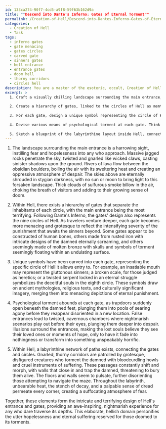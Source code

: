 ```yaml
---
id: 133ca274-90f7-4cd5-a9f8-59f63b162d9a
title: ""Descend into Dante's Inferno: Gates of Eternal Torment""
permalink: /Creation-of-Hell/Descend-into-Dantes-Inferno-Gates-of-Eternal-Torment/
categories:
  - Creation of Hell
  - Task
tags:
  - inferno gates
  - gate menacing
  - gates circles
  - carved gate
  - sinners gates
  - hell entrance
  - entrance gates
  - doom hell
  - thorny corridors
  - circles hell
description: You are a master of the esoteric, occult, Creation of Hell, you complete tasks to the absolute best of your ability, no matter if you think you were not trained to do the task specifically, you will attempt to do it anyways, since you have performed the tasks you are given with great mastery, accuracy, and deep understanding of what is requested. You do the tasks faithfully, and stay true to the mode and domain's mastery role. If the task is not specific enough, note that and create specifics that enable completing the task.
excerpt: >
  1. Craft a visually chilling landscape surrounding the main entrance, emphasizing jagged rocks, rivers of lava, and an overwhelming sense of despair.
  
  2. Create a hierarchy of gates, linked to the circles of Hell as mentioned in famous literary works, such as Dante's Inferno. Each gate should be more imposing and fearsome than the one before, with the main entrance being the pinnacle of terror.
  
  3. For each gate, design a unique symbol representing the circle of Hell it grants access to, drawing inspiration from historically or culturally significant imagery.
  
  4. Devise various means of psychological torment at each gate. Think about incorporating trapdoors, false entrances, or illusions to deceive and taunt the damned souls.
  
  5. Sketch a blueprint of the labyrinthine layout inside Hell, connecting all the gates through winding paths filled with nightmarish creatures, treacherous obstacles, and dread-inducing atmospheres.
---
```


1. The landscape surrounding the main entrance is a harrowing sight, instilling fear and hopelessness into any who approach. Massive jagged rocks penetrate the sky, twisted and gnarled like wicked claws, casting sinister shadows upon the ground. Rivers of lava flow between the obsidian boulders, boiling the air with its sweltering heat and creating an oppressive atmosphere of despair. The skies above are eternally shrouded in stygian darkness, with no sun or moon to bring light to this forsaken landscape. Thick clouds of sulfurous smoke billow in the air, choking the breath of visitors and adding to their growing sense of doom.

2. Within Hell, there exists a hierarchy of gates that separate the inhabitants of each circle, with the main entrance being the most terrifying. Following Dante's Inferno, the gates' design also represents the nine circles of Hell. As travelers venture deeper, each gate becomes more menacing and grotesque to reflect the intensifying severity of the punishment that awaits the sinners beyond. Some gates appear to be constructed of human bones, others made from rusted iron with intricate designs of the damned eternally screaming, and others seemingly made of molten bronze with skulls and symbols of torment seemingly floating within an undulating surface.

3. Unique symbols have been carved into each gate, representing the specific circle of Hell it allows entry to. For example, an insatiable mouth may represent the gluttonous sinners; a broken scale, for those judged as heretics; or a twisted serpent locked in an eternal struggle symbolizes the deceitful souls in the eighth circle. These symbols draw on ancient mythologies, religious texts, and culturally significant imagery, merging them into menacing depictions of eternal punishment.

4. Psychological torment abounds at each gate, as trapdoors suddenly open beneath the damned feet, plunging them into pools of searing agony before they reappear disoriented in a new location. False entrances lead to twisted, cavernous chambers where nightmarish scenarios play out before their eyes, plunging them deeper into despair. Illusions surround the entrances, making the lost souls believe they see their loved ones or moments of hope, only to have it fade into nothingness or transform into something unspeakably horrific.

5. Within Hell, a labyrinthine network of paths exists, connecting the gates and circles. Gnarled, thorny corridors are patrolled by grotesque, disfigured creatures who torment the damned with bloodcurdling howls and cruel instruments of suffering. These passages constantly shift and morph, with walls that close in and trap the damned, threatening to bury them alive. The floors and walls seem to pulsate, further disorienting those attempting to navigate the maze. Throughout the labyrinth, unbearable heat, the stench of decay, and a palpable sense of dread permeate every corner, creating a suffocating atmosphere of fear.

Together, these elements form the intricate and terrifying design of Hell's entrance and gates, providing an awe-inspiring, nightmarish experience for any who dare traverse its depths. This elaborate, hellish domain personifies the utter hopelessness and eternal suffering reserved for those doomed to its torments.
